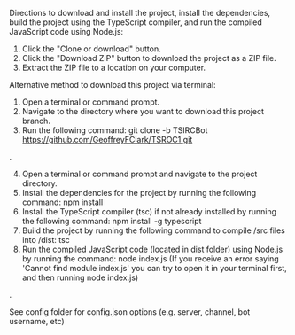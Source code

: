 Directions to download and install the project, 
install the dependencies, 
build the project using the TypeScript compiler, 
and run the compiled JavaScript code using Node.js:

1. Click the "Clone or download" button.
2. Click the "Download ZIP" button to download the project as a ZIP file.
3. Extract the ZIP file to a location on your computer.

Alternative method to download this project via terminal:
1. Open a terminal or command prompt.
2. Navigate to the directory where you want to download this project branch. 
3. Run the following command: git clone -b TSIRCBot https://github.com/GeoffreyFClark/TSROC1.git

.

4. Open a terminal or command prompt and navigate to the project directory.
5. Install the dependencies for the project by running the following command: npm install
6. Install the TypeScript compiler (tsc) if not already installed by running the following command: npm install -g typescript
7. Build the project by running the following command to compile /src files into /dist: tsc
8. Run the compiled JavaScript code (located in dist folder) using Node.js by running the command: node index.js
(If you receive an error saying 'Cannot find module index.js' you can try to open it in your terminal first, and then running node index.js)

. 

See config folder for config.json options (e.g. server, channel, bot username, etc)
